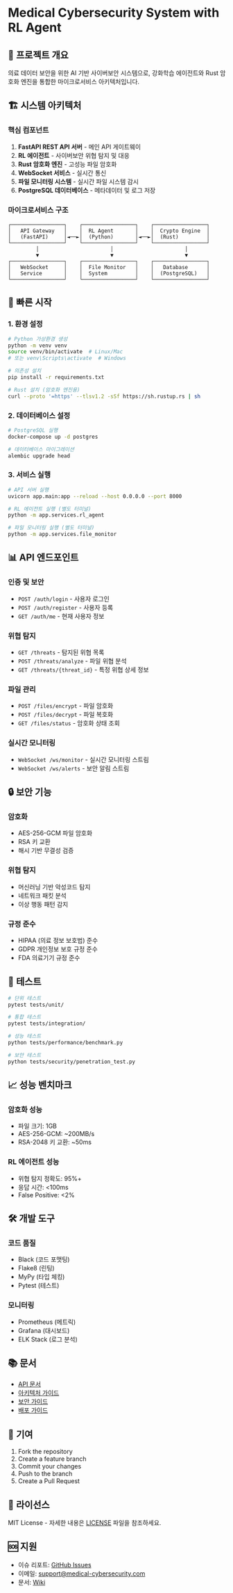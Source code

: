 # Medical Cybersecurity System with RL Agent

## 🏥 프로젝트 개요
의료 데이터 보안을 위한 AI 기반 사이버보안 시스템으로, 강화학습 에이전트와 Rust 암호화 엔진을 통합한 마이크로서비스 아키텍처입니다.

## 🏗️ 시스템 아키텍처

### 핵심 컴포넌트
1. **FastAPI REST API 서버** - 메인 API 게이트웨이
2. **RL 에이전트** - 사이버보안 위협 탐지 및 대응
3. **Rust 암호화 엔진** - 고성능 파일 암호화
4. **WebSocket 서비스** - 실시간 통신
5. **파일 모니터링 시스템** - 실시간 파일 시스템 감시
6. **PostgreSQL 데이터베이스** - 메타데이터 및 로그 저장

### 마이크로서비스 구조
```
┌─────────────────┐    ┌─────────────────┐    ┌─────────────────┐
│   API Gateway   │    │  RL Agent       │    │  Crypto Engine  │
│   (FastAPI)     │◄──►│  (Python)       │◄──►│  (Rust)         │
└─────────────────┘    └─────────────────┘    └─────────────────┘
         │                       │                       │
         ▼                       ▼                       ▼
┌─────────────────┐    ┌─────────────────┐    ┌─────────────────┐
│   WebSocket     │    │  File Monitor   │    │   Database      │
│   Service       │    │  System         │    │  (PostgreSQL)   │
└─────────────────┘    └─────────────────┘    └─────────────────┘
```

## 🚀 빠른 시작

### 1. 환경 설정
```bash
# Python 가상환경 생성
python -m venv venv
source venv/bin/activate  # Linux/Mac
# 또는 venv\Scripts\activate  # Windows

# 의존성 설치
pip install -r requirements.txt

# Rust 설치 (암호화 엔진용)
curl --proto '=https' --tlsv1.2 -sSf https://sh.rustup.rs | sh
```

### 2. 데이터베이스 설정
```bash
# PostgreSQL 실행
docker-compose up -d postgres

# 데이터베이스 마이그레이션
alembic upgrade head
```

### 3. 서비스 실행
```bash
# API 서버 실행
uvicorn app.main:app --reload --host 0.0.0.0 --port 8000

# RL 에이전트 실행 (별도 터미널)
python -m app.services.rl_agent

# 파일 모니터링 실행 (별도 터미널)
python -m app.services.file_monitor
```

## 📊 API 엔드포인트

### 인증 및 보안
- `POST /auth/login` - 사용자 로그인
- `POST /auth/register` - 사용자 등록
- `GET /auth/me` - 현재 사용자 정보

### 위협 탐지
- `GET /threats` - 탐지된 위협 목록
- `POST /threats/analyze` - 파일 위협 분석
- `GET /threats/{threat_id}` - 특정 위협 상세 정보

### 파일 관리
- `POST /files/encrypt` - 파일 암호화
- `POST /files/decrypt` - 파일 복호화
- `GET /files/status` - 암호화 상태 조회

### 실시간 모니터링
- `WebSocket /ws/monitor` - 실시간 모니터링 스트림
- `WebSocket /ws/alerts` - 보안 알림 스트림

## 🔒 보안 기능

### 암호화
- AES-256-GCM 파일 암호화
- RSA 키 교환
- 해시 기반 무결성 검증

### 위협 탐지
- 머신러닝 기반 악성코드 탐지
- 네트워크 패킷 분석
- 이상 행동 패턴 감지

### 규정 준수
- HIPAA (의료 정보 보호법) 준수
- GDPR 개인정보 보호 규정 준수
- FDA 의료기기 규정 준수

## 🧪 테스트

```bash
# 단위 테스트
pytest tests/unit/

# 통합 테스트
pytest tests/integration/

# 성능 테스트
python tests/performance/benchmark.py

# 보안 테스트
python tests/security/penetration_test.py
```

## 📈 성능 벤치마크

### 암호화 성능
- 파일 크기: 1GB
- AES-256-GCM: ~200MB/s
- RSA-2048 키 교환: ~50ms

### RL 에이전트 성능
- 위협 탐지 정확도: 95%+
- 응답 시간: <100ms
- False Positive: <2%

## 🛠️ 개발 도구

### 코드 품질
- Black (코드 포맷팅)
- Flake8 (린팅)
- MyPy (타입 체킹)
- Pytest (테스트)

### 모니터링
- Prometheus (메트릭)
- Grafana (대시보드)
- ELK Stack (로그 분석)

## 📚 문서

- [API 문서](http://localhost:8000/docs)
- [아키텍처 가이드](docs/architecture.md)
- [보안 가이드](docs/security.md)
- [배포 가이드](docs/deployment.md)

## 🤝 기여

1. Fork the repository
2. Create a feature branch
3. Commit your changes
4. Push to the branch
5. Create a Pull Request

## 📄 라이선스

MIT License - 자세한 내용은 [LICENSE](LICENSE) 파일을 참조하세요.

## 🆘 지원

- 이슈 리포트: [GitHub Issues](https://github.com/your-repo/issues)
- 이메일: support@medical-cybersecurity.com
- 문서: [Wiki](https://github.com/your-repo/wiki)